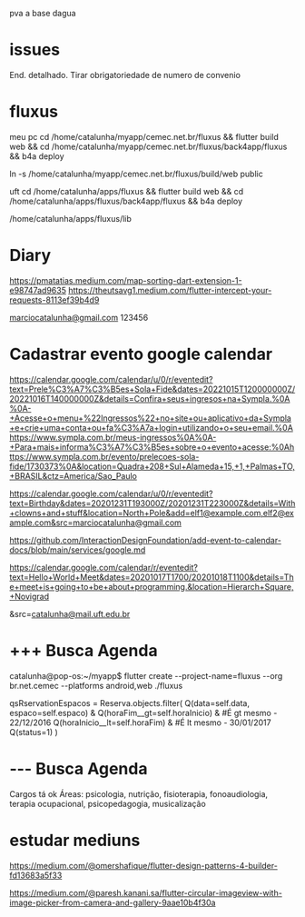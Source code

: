 pva a base dagua


# issues
End. detalhado.
Tirar obrigatoriedade de numero de convenio



# fluxus

meu pc
cd /home/catalunha/myapp/cemec.net.br/fluxus && flutter build web && cd /home/catalunha/myapp/cemec.net.br/fluxus/back4app/fluxus && b4a deploy


ln -s /home/catalunha/myapp/cemec.net.br/fluxus/build/web public


uft
cd /home/catalunha/apps/fluxus && flutter build web && cd /home/catalunha/apps/fluxus/back4app/fluxus && b4a deploy

/home/catalunha/apps/fluxus/lib

# Diary


https://pmatatias.medium.com/map-sorting-dart-extension-1-e98747ad9635
https://theutsavg1.medium.com/flutter-intercept-your-requests-8113ef39b4d9

marciocatalunha@gmail.com
123456


# Cadastrar evento google calendar
https://calendar.google.com/calendar/u/0/r/eventedit?text=Prele%C3%A7%C3%B5es+Sola+Fide&dates=20221015T120000000Z/20221016T140000000Z&details=Confira+seus+ingresos+na+Sympla.%0A%0A-+Acesse+o+menu+%22Ingressos%22+no+site+ou+aplicativo+da+Sympla+e+crie+uma+conta+ou+fa%C3%A7a+login+utilizando+o+seu+email.%0Ahttps://www.sympla.com.br/meus-ingressos%0A%0A-+Para+mais+informa%C3%A7%C3%B5es+sobre+o+evento+acesse:%0Ahttps://www.sympla.com.br/evento/prelecoes-sola-fide/1730373%0A&location=Quadra+208+Sul+Alameda+15,+1,+Palmas+TO,+BRASIL&ctz=America/Sao_Paulo

https://calendar.google.com/calendar/u/0/r/eventedit?text=Birthday&dates=20201231T193000Z/20201231T223000Z&details=With+clowns+and+stuff&location=North+Pole&add=elf1@example.com,elf2@example.com&src=marciocatalunha@gmail.com

https://github.com/InteractionDesignFoundation/add-event-to-calendar-docs/blob/main/services/google.md

https://calendar.google.com/calendar/r/eventedit?text=Hello+World+Meet&dates=20201017T1700/20201018T1100&details=The+meet+is+going+to+be+about+programming.&location=Hierarch+Square,+Novigrad

&src=catalunha@mail.uft.edu.br

# +++ Busca Agenda

catalunha@pop-os:~/myapp$ flutter create --project-name=fluxus --org br.net.cemec --platforms android,web ./fluxus

qsRservationEspacos = Reserva.objects.filter(
    Q(data=self.data, espaco=self.espaco) &
    Q(horaFim__gt=self.horaInicio) & #É gt mesmo - 22/12/2016
    Q(horaInicio__lt=self.horaFim) & #É lt mesmo - 30/01/2017
    Q(status=1)
)

# --- Busca Agenda

Cargos tá ok
Áreas: psicologia, nutrição, fisioterapia, fonoaudiologia, terapia ocupacional, psicopedagogia, musicalização

# estudar mediuns
https://medium.com/@omershafique/flutter-design-patterns-4-builder-fd13683a5f33

https://medium.com/@paresh.kanani.sa/flutter-circular-imageview-with-image-picker-from-camera-and-gallery-9aae10b4f30a

